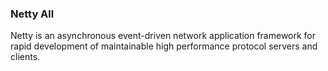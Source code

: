 ### Netty All

Netty is an asynchronous event-driven network application framework for
rapid development of maintainable high performance protocol servers and clients.